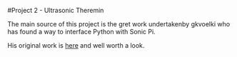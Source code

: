 #Project 2 - Ultrasonic Theremin

The main source of this project is the gret work undertakenby gkvoelki who has found a way to interface Python with Sonic Pi.

His original work is [here](https://github.com/gkvoelkl/python-sonic) and well worth a look.
